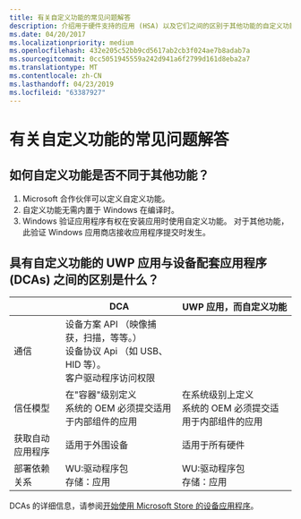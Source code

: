 ```yaml
---
title: 有关自定义功能的常见问题解答
description: 介绍用于硬件支持的应用 (HSA) 以及它们之间的区别于其他功能的自定义功能。
ms.date: 04/20/2017
ms.localizationpriority: medium
ms.openlocfilehash: 432e205c52bb9cd5617ab2cb3f024ae7b8adab7a
ms.sourcegitcommit: 0cc5051945559a242d941a6f2799d161d8eba2a7
ms.translationtype: MT
ms.contentlocale: zh-CN
ms.lasthandoff: 04/23/2019
ms.locfileid: "63387927"
---
```

# <a name="faq-on-custom-capabilities"></a>有关自定义功能的常见问题解答

## <a name="how-are-custom-capabilities-different-from-other-capabilities"></a>如何自定义功能是否不同于其他功能？

1. Microsoft 合作伙伴可以定义自定义功能。
2. 自定义功能无需内置于 Windows 在编译时。
3. Windows 验证应用程序有权在安装应用时使用自定义功能。  对于其他功能，此验证 Windows 应用商店接收应用程序提交时发生。

## <a name="whats-the-difference-between-uwp-apps-with-custom-capabilities-and-device-companion-apps-dcas"></a>具有自定义功能的 UWP 应用与设备配套应用程序 (DCAs) 之间的区别是什么？

|                           | **DCA**                                                  | **UWP 应用，而自定义功能**|
|---------------------------|----------------------------------------------------------|-------------------------------------|
|通信|设备方案 API （映像捕获，扫描，等等。）<br>设备协议 Api （如 USB、 HID 等）。<br>客户驱动程序访问权限|                                                                              
|信任模型|在"容器"级别定义<br>系统的 OEM 必须提交适用于内部组件的应用|在系统级别上定义<br>系统的 OEM 必须提交适用于内部组件的应用|
|获取自动应用程序  |适用于外围设备                                  |适用于所有硬件          |
|部署依赖关系    |WU:驱动程序包<br>存储：应用|WU:驱动程序包<br>存储：应用                  |
                                                                                                                                                                                                    
DCAs 的详细信息，请参阅[开始使用 Microsoft Store 的设备应用程序](https://msdn.microsoft.com/windows/hardware/drivers/devapps/getting-started)。


